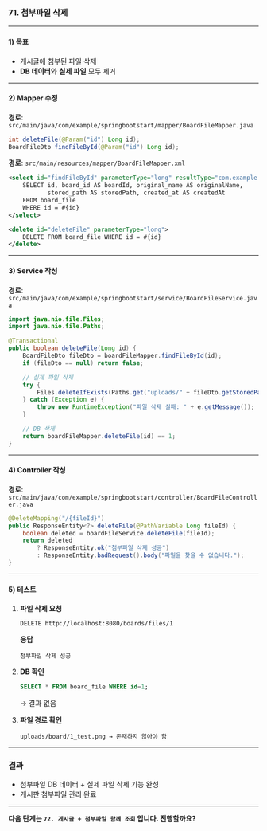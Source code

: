 ### 71. 첨부파일 삭제

---

#### 1) **목표**

* 게시글에 첨부된 파일 삭제
* **DB 데이터**와 **실제 파일** 모두 제거

---

#### 2) **Mapper 수정**

**경로**: `src/main/java/com/example/springbootstart/mapper/BoardFileMapper.java`

```java
int deleteFile(@Param("id") Long id);
BoardFileDto findFileById(@Param("id") Long id);
```

**경로**: `src/main/resources/mapper/BoardFileMapper.xml`

```xml
<select id="findFileById" parameterType="long" resultType="com.example.springbootstart.dto.BoardFileDto">
    SELECT id, board_id AS boardId, original_name AS originalName,
           stored_path AS storedPath, created_at AS createdAt
    FROM board_file
    WHERE id = #{id}
</select>

<delete id="deleteFile" parameterType="long">
    DELETE FROM board_file WHERE id = #{id}
</delete>
```

---

#### 3) **Service 작성**

**경로**: `src/main/java/com/example/springbootstart/service/BoardFileService.java`

```java
import java.nio.file.Files;
import java.nio.file.Paths;

@Transactional
public boolean deleteFile(Long id) {
    BoardFileDto fileDto = boardFileMapper.findFileById(id);
    if (fileDto == null) return false;

    // 실제 파일 삭제
    try {
        Files.deleteIfExists(Paths.get("uploads/" + fileDto.getStoredPath()));
    } catch (Exception e) {
        throw new RuntimeException("파일 삭제 실패: " + e.getMessage());
    }

    // DB 삭제
    return boardFileMapper.deleteFile(id) == 1;
}
```

---

#### 4) **Controller 작성**

**경로**: `src/main/java/com/example/springbootstart/controller/BoardFileController.java`

```java
@DeleteMapping("/{fileId}")
public ResponseEntity<?> deleteFile(@PathVariable Long fileId) {
    boolean deleted = boardFileService.deleteFile(fileId);
    return deleted 
        ? ResponseEntity.ok("첨부파일 삭제 성공") 
        : ResponseEntity.badRequest().body("파일을 찾을 수 없습니다.");
}
```

---

#### 5) **테스트**

1. **파일 삭제 요청**

   ```
   DELETE http://localhost:8080/boards/files/1
   ```

   **응답**

   ```
   첨부파일 삭제 성공
   ```

2. **DB 확인**

   ```sql
   SELECT * FROM board_file WHERE id=1;
   ```

   → 결과 없음

3. **파일 경로 확인**

   ```
   uploads/board/1_test.png → 존재하지 않아야 함
   ```

---

### 결과

* 첨부파일 DB 데이터 + 실제 파일 삭제 기능 완성
* 게시판 첨부파일 관리 완료

---

**다음 단계는 `72. 게시글 + 첨부파일 함께 조회` 입니다. 진행할까요?**
